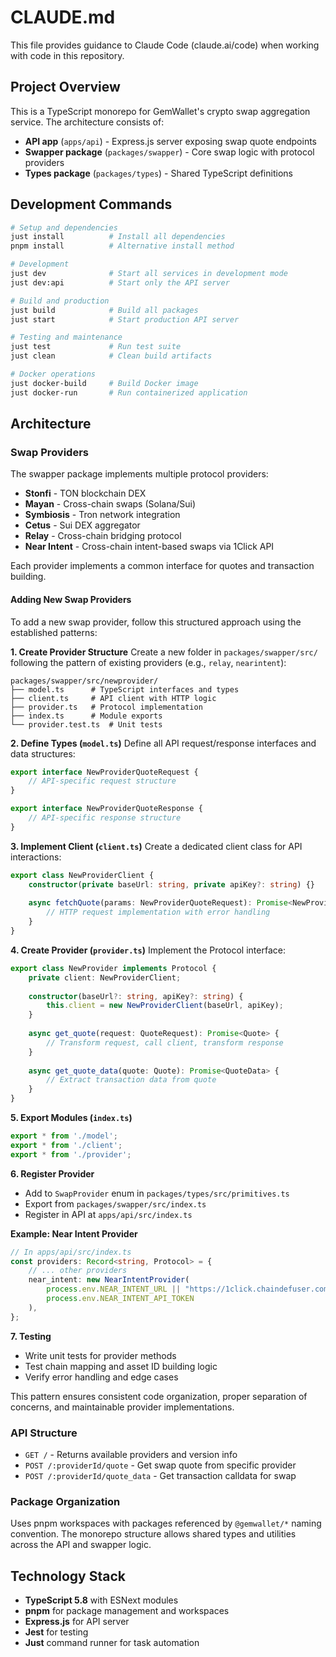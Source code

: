 # CLAUDE.md

This file provides guidance to Claude Code (claude.ai/code) when working with code in this repository.

## Project Overview

This is a TypeScript monorepo for GemWallet's crypto swap aggregation service. The architecture consists of:

- **API app** (`apps/api`) - Express.js server exposing swap quote endpoints
- **Swapper package** (`packages/swapper`) - Core swap logic with protocol providers
- **Types package** (`packages/types`) - Shared TypeScript definitions

## Development Commands

```bash
# Setup and dependencies
just install          # Install all dependencies
pnpm install          # Alternative install method

# Development
just dev              # Start all services in development mode
just dev:api          # Start only the API server

# Build and production
just build            # Build all packages
just start            # Start production API server

# Testing and maintenance
just test             # Run test suite
just clean            # Clean build artifacts

# Docker operations
just docker-build     # Build Docker image
just docker-run       # Run containerized application
```

## Architecture

### Swap Providers
The swapper package implements multiple protocol providers:
- **Stonfi** - TON blockchain DEX
- **Mayan** - Cross-chain swaps (Solana/Sui)
- **Symbiosis** - Tron network integration
- **Cetus** - Sui DEX aggregator
- **Relay** - Cross-chain bridging protocol
- **Near Intent** - Cross-chain intent-based swaps via 1Click API

Each provider implements a common interface for quotes and transaction building.

#### Adding New Swap Providers

To add a new swap provider, follow this structured approach using the established patterns:

**1. Create Provider Structure**
Create a new folder in `packages/swapper/src/` following the pattern of existing providers (e.g., `relay`, `nearintent`):
```
packages/swapper/src/newprovider/
├── model.ts      # TypeScript interfaces and types
├── client.ts     # API client with HTTP logic
├── provider.ts   # Protocol implementation
├── index.ts      # Module exports
└── provider.test.ts  # Unit tests
```

**2. Define Types (`model.ts`)**
Define all API request/response interfaces and data structures:
```typescript
export interface NewProviderQuoteRequest {
    // API-specific request structure
}

export interface NewProviderQuoteResponse {
    // API-specific response structure
}
```

**3. Implement Client (`client.ts`)**
Create a dedicated client class for API interactions:
```typescript
export class NewProviderClient {
    constructor(private baseUrl: string, private apiKey?: string) {}
    
    async fetchQuote(params: NewProviderQuoteRequest): Promise<NewProviderQuoteResponse> {
        // HTTP request implementation with error handling
    }
}
```

**4. Create Provider (`provider.ts`)**
Implement the Protocol interface:
```typescript
export class NewProvider implements Protocol {
    private client: NewProviderClient;
    
    constructor(baseUrl?: string, apiKey?: string) {
        this.client = new NewProviderClient(baseUrl, apiKey);
    }
    
    async get_quote(request: QuoteRequest): Promise<Quote> {
        // Transform request, call client, transform response
    }
    
    async get_quote_data(quote: Quote): Promise<QuoteData> {
        // Extract transaction data from quote
    }
}
```

**5. Export Modules (`index.ts`)**
```typescript
export * from './model';
export * from './client';
export * from './provider';
```

**6. Register Provider**
- Add to `SwapProvider` enum in `packages/types/src/primitives.ts`
- Export from `packages/swapper/src/index.ts`
- Register in API at `apps/api/src/index.ts`

**Example: Near Intent Provider**
```typescript
// In apps/api/src/index.ts
const providers: Record<string, Protocol> = {
    // ... other providers
    near_intent: new NearIntentProvider(
        process.env.NEAR_INTENT_URL || "https://1click.chaindefuser.com",
        process.env.NEAR_INTENT_API_TOKEN
    ),
};
```

**7. Testing**
- Write unit tests for provider methods
- Test chain mapping and asset ID building logic
- Verify error handling and edge cases

This pattern ensures consistent code organization, proper separation of concerns, and maintainable provider implementations.

### API Structure
- `GET /` - Returns available providers and version info
- `POST /:providerId/quote` - Get swap quote from specific provider
- `POST /:providerId/quote_data` - Get transaction calldata for swap

### Package Organization
Uses pnpm workspaces with packages referenced by `@gemwallet/*` naming convention. The monorepo structure allows shared types and utilities across the API and swapper logic.

## Technology Stack

- **TypeScript 5.8** with ESNext modules
- **pnpm** for package management and workspaces
- **Express.js** for API server
- **Jest** for testing
- **Just** command runner for task automation